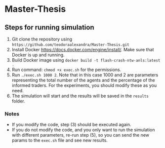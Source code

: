 # Master-Thesis

## Steps for running simulation

1. Git clone the repository using `https://github.com/teodoraalexandra/Master-Thesis.git`
2. Install Docker https://docs.docker.com/engine/install/. Make sure that Docker is up and running. 
3. Build Docker image using `docker build -t flash-crash-ntw-anls:latest .`
4. Run command: `chmod +x exec.sh` for the permissions.
5. Run `./exec.sh 1000 2`. Note that in this case 1000 and 2 are parameters representing the total number of the agents and the percentage of the informed traders. For the experiments, you should modify these as you need.
6. The simulation will start and the results will be saved in the `results` folder.

### Notes
* If you modify the code, step (3) should be executed again. 
* If you do not modify the code, and you only want to run the simulation with different parameters, re-run step (5), so you can send the new params to  the `exec.sh` file and see new results.